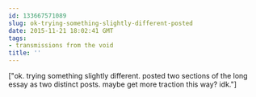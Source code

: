 ```yaml
---
id: 133667571089
slug: ok-trying-something-slightly-different-posted
date: 2015-11-21 18:02:41 GMT
tags:
- transmissions from the void
title: ''
---
```

["ok. trying something slightly different. posted two sections of the long essay as two distinct posts. maybe get more traction this way? idk."]